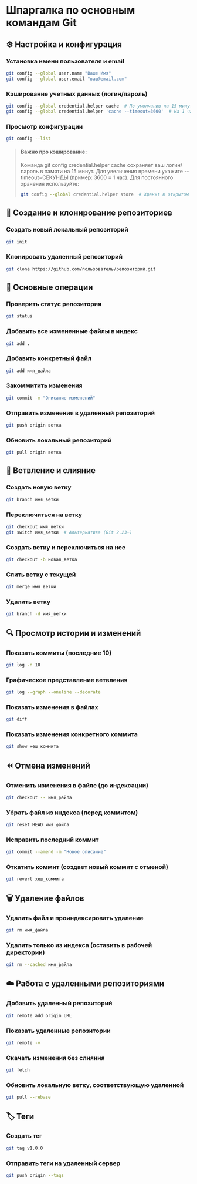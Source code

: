 # Шпаргалка по основным командам Git

## ⚙️ Настройка и конфигурация

### Установка имени пользователя и email
```bash
git config --global user.name "Ваше Имя"
git config --global user.email "ваш@email.com"
```

### Кэширование учетных данных (логин/пароль)
```bash
git config --global credential.helper cache  # По умолчанию на 15 минут
git config --global credential.helper 'cache --timeout=3600'  # На 1 час
```

### Просмотр конфигурации
```bash
git config --list
```

> #### Важно про кэширование:
> Команда git config credential.helper cache сохраняет ваш логин/пароль в памяти на 15 минут.
> Для увеличения времени укажите --timeout=СЕКУНДЫ (пример: 3600 = 1 час).
> Для постоянного хранения используйте:
> ```bash
> git config --global credential.helper store  # Хранит в открытом виде в файле
> ```

## 📂 Создание и клонирование репозиториев

### Создать новый локальный репозиторий
```bash
git init
```

### Клонировать удаленный репозиторий
```bash
git clone https://github.com/пользователь/репозиторий.git
```

## 📍 Основные операции

### Проверить статус репозитория
```bash
git status
```

### Добавить все измененные файлы в индекс
```bash
git add .
```
### Добавить конкретный файл
```bash
git add имя_файла
```

### Закоммитить изменения
```bash
git commit -m "Описание изменений"
```

### Отправить изменения в удаленный репозиторий
```bash
git push origin ветка
```

### Обновить локальный репозиторий
```bash
git pull origin ветка
```

## 🌿 Ветвление и слияние

### Создать новую ветку
```bash
git branch имя_ветки
```

### Переключиться на ветку
```bash
git checkout имя_ветки
git switch имя_ветки  # Альтернатива (Git 2.23+)
```

### Создать ветку и переключиться на нее
```bash
git checkout -b новая_ветка
```

### Слить ветку с текущей
```bash
git merge имя_ветки
```

### Удалить ветку
```bash
git branch -d имя_ветки
```

## 🔍 Просмотр истории и изменений

### Показать коммиты (последние 10)
```bash
git log -n 10
```

### Графическое представление ветвления
```bash
git log --graph --oneline --decorate
```

### Показать изменения в файлах
```bash
git diff
```

### Показать изменения конкретного коммита
```bash
git show хеш_коммита
```

## ⏪ Отмена изменений

### Отменить изменения в файле (до индексации)
```bash
git checkout -- имя_файла
```

### Убрать файл из индекса (перед коммитом)
```bash
git reset HEAD имя_файла
```

### Исправить последний коммит
```bash
git commit --amend -m "Новое описание"
```

### Откатить коммит (создает новый коммит с отменой)
```bash
git revert хеш_коммита
```

## 🗑️ Удаление файлов

### Удалить файл и проиндексировать удаление
```bash
git rm имя_файла
```

### Удалить только из индекса (оставить в рабочей директории)
```bash
git rm --cached имя_файла
```

## ☁️ Работа с удаленными репозиториями

### Добавить удаленный репозиторий
```bash
git remote add origin URL
```

### Показать удаленные репозитории
```bash
git remote -v
```

### Скачать изменения без слияния
```bash
git fetch
```

### Обновить локальную ветку, соответствующую удаленной
```bash
git pull --rebase
```

## 🏷️ Теги

### Создать тег
```bash
git tag v1.0.0
```

### Отправить теги на удаленный сервер
```bash
git push origin --tags
```